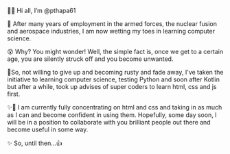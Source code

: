 👋👀 Hi all, I’m @pthapa61

👴 After many years of employment in the armed forces, the nuclear fusion and aerospace industries, I am now wetting my toes in learning computer science. 

😵 Why? You might wonder! Well, the simple fact is, once we get to a certain age, you are silently struck off and you become unwanted. 

🌻So, not willing to give up and becoming rusty and fade away, I've taken the initiative to learning computer science, testing Python and soon after Kotlin but after a while, took up advises of super coders to learn html, css and js first. 

✨🌻 I am currently fully concentrating on html and css and taking in as much as I can and become confident in using them. Hopefully, some day soon, I will be in a position to collaborate with you brilliant people out there and become useful in some way.  

✨ So, until then...👍   


<!---
-  I’m currently learning html and css.

- 💞️ I’m looking to collaborate on (this will be populated in due course...)

- 📫 How to reach me ...

<!---
pthapa61/pthapa61 is a special ✨ repository because its `README.md` (this file) appears on your GitHub profile.
You can click the Preview link to take a look at your changes.
--->
